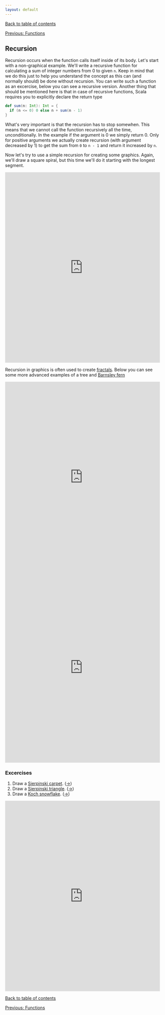 ```yaml
---
layout: default
---
```


[Back to table of contents](/en)

[Previous: Functions](/en/3_functions)

## Recursion

Recursion occurs when the function calls itself inside of its body. Let's start with a non-graphical example. We'll write a recursive function for calculating a sum of integer numbers from 0 to given `n`. Keep in mind that we do this just to help you understand the concept as this can (and normally should) be done without recursion. You can write such a function as an excercise, below you can see a recursive version. Another thing that should be mentioned here is that in case of recursive functions, Scala requires you to explicitly declare the return type

```scala
def sum(n: Int): Int = {
  if (n <= 0) 0 else n + sum(n - 1)
}
```

What's very important is that the recursion has to stop somewhen. This means that we cannot call the function recursively all the time, unconditionally. In the example if the argument is 0 we simply return 0. Only for positive arguments we actually create recursion (with argument decreased by 1) to get the sum from `0` to `n - 1` and return it increased by `n`.

Now let's try to use a simple recursion for creating some graphics. Again, we'll draw a square spiral, but this time we'll do it starting with the longest segment.

<iframe height="620" frameborder="0" style="width: 100%; overflow: hidden;" src="https://embed.scalafiddle.io/embed?sfid=okXrWZp/36"></iframe>

Recursion in graphics is often used to create [fractals](https://en.wikipedia.org/wiki/Fractal). Below you can see some more advanced examples of a tree and [Barnsley fern](https://en.wikipedia.org/wiki/Barnsley_fern)

<iframe height="620" frameborder="0" style="width: 100%; overflow: hidden;" src="https://embed.scalafiddle.io/embed?sfid=okXrWZp/38"></iframe>

<iframe height="620" frameborder="0" style="width: 100%; overflow: hidden;" src="https://embed.scalafiddle.io/embed?sfid=okXrWZp/41"></iframe>

### Excercises

1. Draw a [Sierpinski carpet](https://en.wikipedia.org/wiki/Sierpinski_carpet). ([&#8594;](/en/solutions#ex4.1))
2. Draw a [Sierpinski triangle](https://en.wikipedia.org/wiki/Sierpinski_triangle). ([&#8594;](/en/solutions#ex4.2))
3. Draw a [Koch snowflake](https://en.wikipedia.org/wiki/Koch_snowflake). ([&#8594;](/en/solutions#ex4.3))

<iframe height="620" frameborder="0" style="width: 100%; overflow: hidden;" src="https://embed.scalafiddle.io/embed?sfid=okXrWZp/48"></iframe>

[Back to table of contents](/en)

[Previous: Functions](/en/3_functions)
